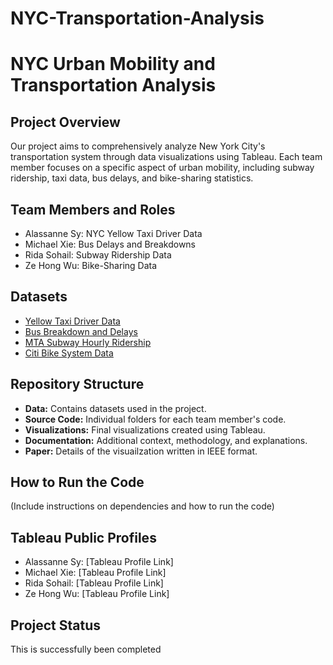 # NYC-Transportation-Analysis


# NYC Urban Mobility and Transportation Analysis

## Project Overview

Our project aims to comprehensively analyze New York City's transportation system through data visualizations using Tableau. Each team member focuses on a specific aspect of urban mobility, including subway ridership, taxi data, bus delays, and bike-sharing statistics.

## Team Members and Roles

- Alassanne Sy: NYC Yellow Taxi Driver Data
- Michael Xie: Bus Delays and Breakdowns
- Rida Sohail: Subway Ridership Data
- Ze Hong Wu: Bike-Sharing Data

## Datasets

- [Yellow Taxi Driver Data](https://data.cityofnewyork.us/Transportation/2020-Yellow-Taxi-Trip-Data/kxp8-n2sj)
- [Bus Breakdown and Delays](https://data.cityofnewyork.us/Transportation/Bus-Breakdown-and-Delays/ez4e-fazm)
- [MTA Subway Hourly Ridership](https://data.ny.gov/Transportation/MTA-Subway-Hourly-Ridership-Beginning-February-202/wujg-7c2s)
- [Citi Bike System Data](https://data.cityofnewyork.us/NYC-BigApps/Citi-Bike-System-Data/vsnr-94wk)



## Repository Structure

- **Data:** Contains datasets used in the project.
- **Source Code:** Individual folders for each team member's code.
- **Visualizations:** Final visualizations created using Tableau.
- **Documentation:** Additional context, methodology, and explanations.
- **Paper:** Details of the visuailzation written in IEEE format.

## How to Run the Code

(Include instructions on dependencies and how to run the code)

## Tableau Public Profiles

- Alassanne Sy: [Tableau Profile Link]
- Michael Xie: [Tableau Profile Link]
- Rida Sohail: [Tableau Profile Link]
- Ze Hong Wu: [Tableau Profile Link]

## Project Status

This is successfully been completed

